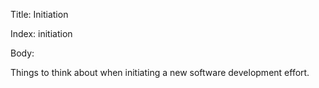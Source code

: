 Title: Initiation

Index: initiation

Body:

Things to think about when initiating a new software development effort.
